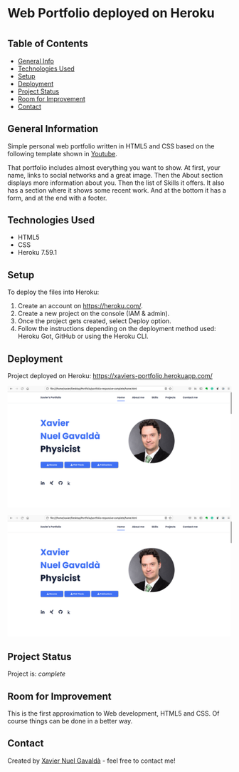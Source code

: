 # Web Portfolio deployed on Heroku

# 




## Table of Contents
* [General Info](#general-information)
* [Technologies Used](#technologies-used)
* [Setup](#setup)
* [Deployment](#usage)
* [Project Status](#project-status)
* [Room for Improvement](#room-for-improvement)
* [Contact](#contact)
<!-- * [License](#license) -->


## General Information
Simple personal web portfolio written in HTML5 and CSS based on the following template shown in [Youtube](https://youtu.be/AKNvTxWOdKw).

That portfolio includes almost everything you want to show. At first, your name, links to social networks and a great image. 
Then the About section displays more information about you. Then the list of Skills it offers. It also has a section where 
it shows some recent work. And at the bottom it has a form, and at the end with a footer.


## Technologies Used
- HTML5
- CSS
- Heroku 7.59.1


## Setup
To deploy the files into Heroku:
1. Create an account on  https://heroku.com/.
2. Create a new project on the console (IAM & admin).
3. Once the project gets created, select Deploy option.
4. Follow the instructions depending on the deployment method used: Heroku Got, GitHub or using the Heroku CLI.

## Deployment
Project deployed on Heroku: https://xaviers-portfolio.herokuapp.com/

![preview img](/assets/img/portfolio_screenshot.png)

![ScreenShot](/assets/img/portfolio_screenshot.png)

## Project Status
Project is: _complete_ 

## Room for Improvement
This is the first approximation to Web development, HTML5 and CSS. Of course things can be done in a better way.  

## Contact
Created by [Xavier Nuel Gavaldà](xaviernuelgav@gmail.com) - feel free to contact me!


<!-- Optional -->
<!-- ## License -->
<!-- This project is open source and available under the [... License](). -->
